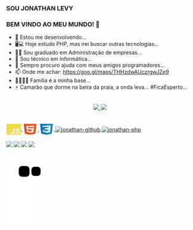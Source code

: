 ### SOU JONATHAN LEVY 
### BEM VINDO AO MEU MUNDO! 👋


- 🔭 Estou me desenvolvendo...
- 🖥💻 Hoje estudo PHP, mas irei buscar outras tecnologias...
- 👨‍🎓 Sou graduado em Administração de empresas...
- 🤖 Sou técnico em informática...
- 🤔 Sempre procuro ajuda com meus amigos programadores...
- 📫 Onde me achar: https://goo.gl/maps/THHzdwAUczrgwJZe9
- 👨‍👩‍👧‍👦 Família é a minha base... 
- ⚡ Camarão que dorme na beira da praia, a onda leva... #FicaEsperto...
</br>

<div align="center">
  <a href="https://github.com/jonathanlevys">
  <img height="180em" src="https://github-readme-stats.vercel.app/api?username=jonathanlevys&show_icons=true&theme=dark&include_all_commits=true&count_private=true"/>
  <img height="180em" src="https://github-readme-stats.vercel.app/api/top-langs/?username=jonathanlevys&layout=compact&langs_count=7&theme=dark"/>
</div>

</br>
  
<div style="display: inline_block"><br>
  <img align="center" alt="jonathan-Js" height="30" width="40" src="https://raw.githubusercontent.com/devicons/devicon/master/icons/javascript/javascript-plain.svg">
  <img align="center" alt="jonathan-HTML" height="30" width="40" src="https://raw.githubusercontent.com/devicons/devicon/master/icons/html5/html5-original.svg">
  <img align="center" alt="jonathan-CSS" height="30" width="40" src="https://raw.githubusercontent.com/devicons/devicon/master/icons/css3/css3-original.svg">
  <img align="center" alt="jonathan-github" height="40" width="50" src="https://cdn.jsdelivr.net/gh/devicons/devicon/icons/git/git-plain-wordmark.svg">
  <img align="center" alt="jonathan-php" height="40" width="50" src="https://cdn.jsdelivr.net/gh/devicons/devicon/icons/php/php-original.svg">
 </div>

</br>

 <div> 
  <a href = "mailto:jonathan.adm2012@gmail.com"><img src="https://img.shields.io/badge/-Gmail-%23333?style=for-the-badge&logo=gmail&logoColor=white" target="_blank"></a>
  <a href = "https://ubuntu.com/download/desktop"><img src= "https://img.shields.io/badge/Ubuntu-E95420?style=for-the-badge&logo=ubuntu&logoColor=white"></a>
  <a href = "https://www.microsoft.com/pt-br/windows/?r=1"><img src= "https://img.shields.io/badge/Windows-0078D6?style=for-the-badge&logo=windows&logoColor=white"></a>
  <a href = "https://www.youtube.com/"><img src="https://img.shields.io/badge/YouTube-FF0000?style=for-the-badge&logo=youtube&logoColor=white" target="_blank"></a>
  
 </div>
 
  ![Snake animation](https://github.com/jonathanlevys/jonathanlevys/blob/output/github-contribution-grid-snake.svg)
